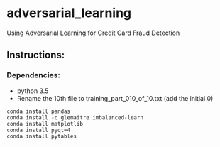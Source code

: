 # adversarial_learning
Using Adversarial Learning for Credit Card Fraud Detection

## Instructions: 

### Dependencies:
- python 3.5
- Rename the 10th file to training_part_010_of_10.txt (add the initial 0)
```
conda install pandas 
conda install -c glemaitre imbalanced-learn 
conda install matplotlib
conda install pyqt=4
conda install pytables
```

